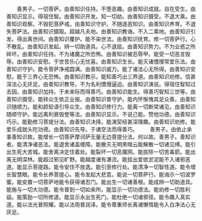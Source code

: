 <!-- { "loadSidebar": true } -->
　　善男子。一切菩萨。由善知识任持。不堕恶趣。由善知识成就。自在受生。由善知识显示。得宿住智。由善知识开发。知一切劫。由善知识摄受。不退大乘。由善知识观察。不毁犯菩萨戒。由善知识守护。不随逐恶知识。由善知识养育。不退失菩萨法。由善知识摄取。超越凡夫地。由善知识教诲。不入二乘地。由善知识引发。得出离世间。由善知识覆护。能不染世法。由善知识抚育。修一切菩萨行。心不散乱。由善知识发起。辨一切助道具。心不退屈。由善知识势力。不为业惑之所碎坏。由善知识任持。不为诸魔之所恐怖。由善知识被忍辱甲。能受一切恶言毁辱。由善知识安慰。于世苦乐心无忧喜。由善知识生长。能灭诸憍慢常爱乐法。由善知识守护。能令菩萨净戒圆满。由善知识威力。能了诸法心无所得。由善知识安慰。能于三界心无恐怖。由善知识教示。能知善巧出三界道。由善知识劝修。信甚深法心无厌足。由善知识教导。不为名利憍慢逼迫。由善知识演说。得宿住智知过去因。由善知识加持。于未来际而得善巧。由善知识能生。得善巧智知三世等。由善知识摄受。能转众生依正业报。由善知识普守护。能内怀惭愧具足众善。由善知识随顺力。能和颜软语引导众生。由善知识修行力。能离一切断常诸见。由善知识随顺守护。能远离利衰毁誉等法。由善知识显示。不说己能。赞他功德。由善知识巧示。能勤修习菩提分法。由善知识决择。能演契经甚深理趣。由善知识劝修。能爱乐成就头陀功德。由善知识先导。于诸空法而得善巧。
　　善男子。由依止承事善知识故。能增长一切菩萨摩诃萨无量无边菩提分法。何以故。善男子。善知识者。能清净诸恶法。能退舍诸盖缠障。能散灭无明黑暗云能解散一切诸见缚。能引出生死大苦城。能舍离决定住着处。能裂坏一切恶魔网。能拔除一切苦毒箭。能出离无明深林。能超过邪见旷野。能越度诸有瀑流。能拔出爱欲淤泥能不入诸邪恶道。能显示菩提路。能令安住不放逸。能引至修行处。能清净一切智性道。能令增长智慧眼。能令长养菩提心。能令发起大悲意。能说一切菩萨行。能诲示一切波罗蜜。能安置一切菩萨地能令获得诸忍门。能出生一切诸善根。能成辨一切助道具。能施与一切大功德。能令普到一切如来所。能显示一切功德法。能劝修一切胜利益。能策励一切所修道。能显示永出生死门。能杜绝一切诸邪径。能令趣入真实道。能以法光普照耀。能以法雨普润泽。能令尊重师长离诸懒惰能令入白净法心无厌足。
